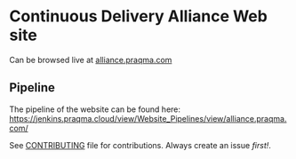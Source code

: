# Continuous Delivery Alliance Web site

Can be browsed live at [alliance.praqma.com](http://alliance.praqma.com)

## Pipeline
The pipeline of the website can be found here: https://jenkins.praqma.cloud/view/Website_Pipelines/view/alliance.praqma.com/

See [CONTRIBUTING](CONTRIBUTING.md) file for contributions. Always create an issue _first!_.
